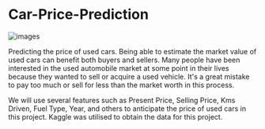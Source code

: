 # Car-Price-Prediction

![images](https://user-images.githubusercontent.com/67580321/172539446-8b6c8379-da00-4906-977f-76f42e3574ff.jpg)


Predicting the price of used cars.
Being able to estimate the market value of used cars can benefit both buyers and sellers.
Many people have been interested in the used automobile market at some point in their lives because they wanted to sell or acquire a used vehicle. It's a great mistake to pay too much or sell for less than the market worth in this process.


We will use several features such as Present Price, Selling Price, Kms Driven, Fuel Type, Year, and others to anticipate the price of used cars in this project. Kaggle was utilised to obtain the data for this project.
